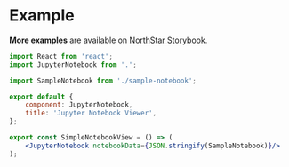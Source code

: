 # Example

**More examples** are available on <a href="http://localhost:9090/?path=/story/jupyter-notebook-viewer--simple-notebook-view" target="_blank">NorthStar Storybook</a>.

```jsx
import React from 'react';
import JupyterNotebook from '.';

import SampleNotebook from './sample-notebook';

export default {
    component: JupyterNotebook,
    title: 'Jupyter Notebook Viewer',
};

export const SimpleNotebookView = () => (
    <JupyterNotebook notebookData={JSON.stringify(SampleNotebook)}/>
);
```